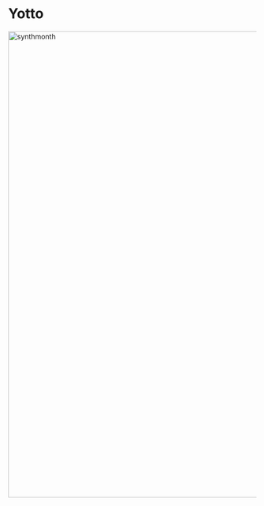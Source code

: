 # Yotto


<img width="948" alt="synthmonth" src="https://user-images.githubusercontent.com/96357374/224149771-335c78a1-0a6a-47cb-b761-536df250498d.png">
